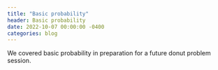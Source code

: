 ```yaml
---
title: "Basic probability"
header: Basic probability
date: 2022-10-07 00:00:00 -0400
categories: blog
---
```


We covered basic probability in preparation for a future donut problem session.

